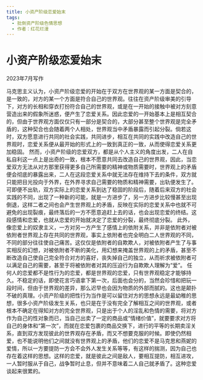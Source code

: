 ```yaml
---
title: 小资产阶级恋爱始末
tags:
  - 批倒资产阶级色情思想
  - 作者：红花烂漫
---
```


# 小资产阶级恋爱始末

2023年7月写作

马克思主义认为，小资产阶级恋爱的开始在于双方在世界观的某一方面是契合的，是一致的，对方的某一个方面是符合自己的世界观。往往在资产阶级审美的引导下，对方的长相和穿衣打扮符合自己的世界观，或是在一开始的接触中被对方刻意营造出来的假象所迷惑，便产生了恋爱关系。因此恋爱的一开始基本上是相互契合的，但由于世界观方面仅仅只有一部分是契合的，大部分甚至整个世界观是完全矛盾的，这种契合也会随着两个人相处，世界观当中矛盾暴露而引起分裂。倘若这时，双方愿意进行共同的社会实践，共同进步，相互在共同的实践中改造自己的世界观时，恋爱关系便从最开始的形式上的一致到真正的一致，从而使得恋爱关系更加稳固。
然而，小资产阶级的恋爱双方，都是从个人主义的角度出发，二人在自私自利这一点上是出奇的一致，根本不愿意共同去改造自己的世界观，因此，当恋爱双方无法从对方那里获得更多自己所需要的精神或物质需要时，世界观上的矛盾便会彻底的暴露出来，二人在这段恋爱关系中就无法存在维持下去的条件，双方就只能把目光投向于外界，在外界寻求自己需要的物质和精神需要，出轨便发生了。
可即便不出轨，双方实际上的恋爱关系到达了稳固的阶段后，随着后来双方的社会实践的不同，出现了一种新的可能，就是一方进步了，另一方进步比较慢甚至出现倒退，这样二者之间也会产生世界观上的矛盾，反映在实际的恋爱关系中也就不可避免的出现裂痕，最终落后的一方不愿意追赶上去的话，也会出现恋爱的终结。这段感情和恋爱，也就从恋爱的开始就决定了恋爱的分裂，最终彻底分裂。
此外，像恋爱上的奴隶主义，一方对另一方产生了感情上的依附关系，并非是依附者对被依附者世界观上存在共同的世界观，事实上依附者也完全明白二人世界观的不同，不同的部分往往使自己痛苦。这仅仅是依附者的自欺欺人，对被依附者产生了与事实相反的幻想，对被依附者不断的美化，用幻想来掩盖世界观的上的矛盾，甚至不断改造自己使自己完全符合对方的喜好，丧失掉自己的独立，从而祈求被依附者可以满足自己的需要，甚至于将被依附者对其的压迫行为自欺欺人理解为“爱”。
任何人的恋爱都不是性行为的恋爱，都是世界观的恋爱，只有世界观稳定才能够持久。不稳定的话，即使花言巧语拿下第一次，后面也会分的，当然会珍惜和把玩一段时间，但由于世界观的差异，那么迟早也会因为物质的外部而腻的。这也是颠扑不破的真理。小资产阶级的把性行为当作是可以留住对方的思想永远是最幼稚的思想，很多小资产阶级发生关系，也只是在于没有完全了解相互之间的世界观，或者根本不确定在得知对方的完全世界观，只是出于个人的淫乱和色情的需要，将对方作为自己的性对象而已，当自己出卖了一定的商品或“情绪价值”，就要要求对方将自己的身体和“第一次”，而就在恋爱包裹的商品交换下，进行的平等的长期卖淫关系，直到双方发现彼此的世界观存在矛盾，而又不想要克服的时候。即使仍然相爱，也不能说明他们之间就没有世界观上的矛盾，他们的恋爱不是马克思和燕妮的爱情，所以一方要提防一方会不会外人发生关系等等，有这样的揣测，因为自己也存在着这样的思想。这样的恋爱，就是彼此之间是敌人，要相互提防，相互进攻，一人暂时服从于自己，战争暂时止息，但并不意味着二人自己就矛盾了。这种恋爱谈起来很累的。
